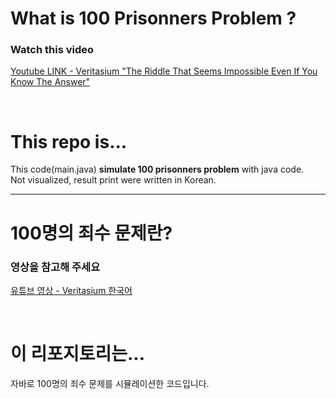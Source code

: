 # What is 100 Prisonners Problem ?

### Watch this video   
[Youtube LINK - Veritasium "The Riddle That Seems Impossible Even If You Know The Answer"](https://www.youtube.com/watch?v=iSNsgj1OCLA)  
   
 <br>
   
# This repo is...
This code(main.java) **simulate 100 prisonners problem** with java code.  
Not visualized, result print were written in Korean.  
  
---  
  
# 100명의 죄수 문제란?  
### 영상을 참고해 주세요  
[유튜브 영상 - Veritasium 한국어](https://www.youtube.com/watch?v=PE4vLbyOgw0)  
  
<br>  
  
# 이 리포지토리는...  
자바로 100명의 죄수 문제를 시뮬레이션한 코드입니다.  
